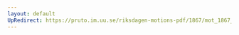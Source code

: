 ```yaml
---
layout: default
UpRedirect: https://pruto.im.uu.se/riksdagen-motions-pdf/1867/mot_1867__ak__154/mot_1867__ak__154-001.pdf
---
```

